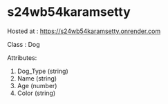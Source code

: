 # s24wb54karamsetty

Hosted at : https://s24wb54karamsetty.onrender.com

Class : Dog

Attributes:
1. Dog_Type (string)
2. Name (string)
3. Age (number)
4. Color (string)